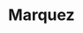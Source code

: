 ---
title: "Marquez"
url: /ciudad-autonoma-de-buenos-aires/marquez-avenida-lope-de-vega/
shop: Allgemein
---